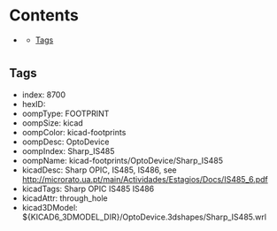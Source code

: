 



Contents
========

* [](#)
	* [Tags](#tags)

# 

## Tags

- index: 8700
- hexID: 
- oompType: FOOTPRINT
- oompSize: kicad
- oompColor: kicad-footprints
- oompDesc: OptoDevice
- oompIndex: Sharp_IS485
- oompName: kicad-footprints/OptoDevice/Sharp_IS485
- kicadDesc: Sharp OPIC, IS485, IS486, see http://microrato.ua.pt/main/Actividades/Estagios/Docs/IS485_6.pdf
- kicadTags: Sharp OPIC IS485 IS486
- kicadAttr: through_hole
- kicad3DModel: ${KICAD6_3DMODEL_DIR}/OptoDevice.3dshapes/Sharp_IS485.wrl
